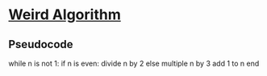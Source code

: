 # [Weird Algorithm](https://cses.fi/problemset/task/1068)

## Pseudocode

while n is not 1:
    if n is even:
        divide n by 2
    else
        multiple n by 3
        add 1 to n
end
